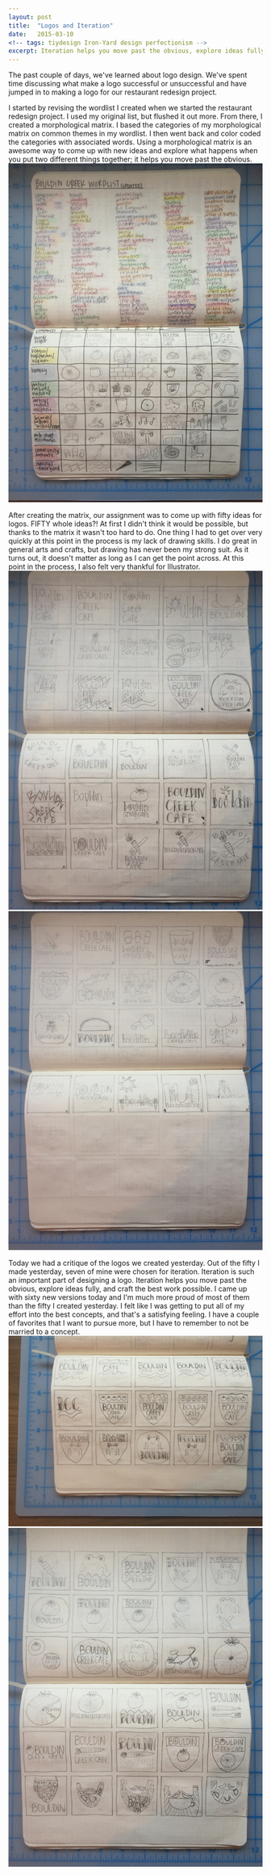 ```yaml
---
layout: post
title:  "Logos and Iteration"
date:   2015-03-10
<!-- tags: tiydesign Iron-Yard design perfectionism -->
excerpt: Iteration helps you move past the obvious, explore ideas fully, and craft the best work possible. Because of iteration, I felt like I was getting to put all of my effort into the best concepts, and that's a satisfying feeling.
---
```


The past couple of days, we've learned about logo design. We've spent time discussing what make a logo successful or unsuccessful and have jumped in to making a logo for our restaurant redesign project. 

I started by revising the wordlist I created when we started the restaurant redesign project. I used my original list, but flushed it out more. From there, I created a morphological matrix. I based the categories of my morphological matrix on common themes in my wordlist. I then went back and color coded the categories with associated words. Using a morphological matrix is an awesome way to come up with new ideas and explore what happens when you put two different things together; it helps you move past the obvious.
<img src="/img/restaurant-wordlist.JPG" alt="restaurant wordlist">
<br>

After creating the matrix, our assignment was to come up with fifty ideas for logos. FIFTY whole ideas?! At first I didn't think it would be possible, but thanks to the matrix it wasn't too hard to do. One thing I had to get over very quickly at this point in the process is my lack of drawing skills. I do great in general arts and crafts, but drawing has never been my strong suit. As it turns out, it doesn't matter as long as I can get the point across. At this point in the process, I also felt very thankful for Illustrator.
<img src="/img/restaurant-firstlogos-1.JPG" alt="Restaurant Logos, First Round" class="post-float-image">
<img src="/img/restaurant-firstlogos-2.JPG" alt="Restaurant Logos, First Round" class="post-float-image">
<br>

Today we had a critique of the logos we created yesterday. Out of the fifty I made yesterday, seven of mine were chosen for iteration. Iteration is such an important part of designing a logo. Iteration helps you move past the obvious, explore ideas fully, and craft the best work possible. I came up with sixty new versions today and I'm much more proud of most of them than the fifty I created yesterday. I felt like I was getting to put all of my effort into the best concepts, and that's a satisfying feeling. I have a couple of favorites that I want to pursue more, but I have to remember to not be married to a concept. 
<img src="/img/restaurant-secondlogos-1.JPG" alt="Restaurant Logos, First Round" class="post-float-image">
<img src="/img/restaurant-secondlogos-2.JPG" alt="Restaurant Logos, First Round" class="post-float-image">
